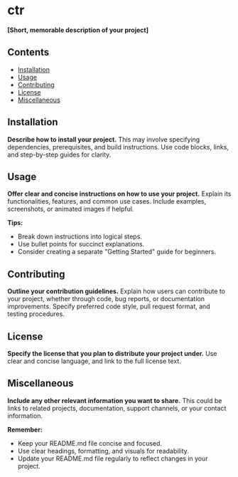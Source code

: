 # ctr

**[Short, memorable description of your project]**

## Contents

* [Installation](#installation)
* [Usage](#usage)
* [Contributing](#contributing)
* [License](#license)
* [Miscellaneous](#miscellaneous)

## Installation

**Describe how to install your project.**
This may involve specifying dependencies, prerequisites, and build instructions.
Use code blocks, links, and step-by-step guides for clarity.

## Usage

**Offer clear and concise instructions on how to use your project.**
Explain its functionalities, features, and common use cases.
Include examples, screenshots, or animated images if helpful.

**Tips:**

* Break down instructions into logical steps.
* Use bullet points for succinct explanations.
* Consider creating a separate "Getting Started" guide for beginners.

## Contributing

**Outline your contribution guidelines.**
Explain how users can contribute to your project,
whether through code, bug reports, or documentation improvements.
Specify preferred code style, pull request format, and testing procedures.

## License

**Specify the license that you plan to distribute your project under.**
Use clear and concise language, and link to the full license text.

## Miscellaneous

**Include any other relevant information you want to share.**
This could be links to related projects, documentation,
support channels, or your contact information.

**Remember:**

* Keep your README.md file concise and focused.
* Use clear headings, formatting, and visuals for readability.
* Update your README.md file regularly to reflect changes in your project.
